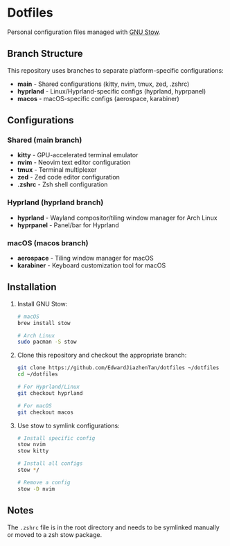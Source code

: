 # Dotfiles

Personal configuration files managed with [GNU Stow](https://www.gnu.org/software/stow/).

## Branch Structure

This repository uses branches to separate platform-specific configurations:

- **main** - Shared configurations (kitty, nvim, tmux, zed, .zshrc)
- **hyprland** - Linux/Hyprland-specific configs (hyprland, hyprpanel)
- **macos** - macOS-specific configs (aerospace, karabiner)

## Configurations

### Shared (main branch)
- **kitty** - GPU-accelerated terminal emulator
- **nvim** - Neovim text editor configuration
- **tmux** - Terminal multiplexer
- **zed** - Zed code editor configuration
- **.zshrc** - Zsh shell configuration

### Hyprland (hyprland branch)
- **hyprland** - Wayland compositor/tiling window manager for Arch Linux
- **hyprpanel** - Panel/bar for Hyprland

### macOS (macos branch)
- **aerospace** - Tiling window manager for macOS
- **karabiner** - Keyboard customization tool for macOS

## Installation

1. Install GNU Stow:
   ```bash
   # macOS
   brew install stow

   # Arch Linux
   sudo pacman -S stow
   ```

2. Clone this repository and checkout the appropriate branch:
   ```bash
   git clone https://github.com/EdwardJiazhenTan/dotfiles ~/dotfiles
   cd ~/dotfiles

   # For Hyprland/Linux
   git checkout hyprland

   # For macOS
   git checkout macos
   ```

3. Use stow to symlink configurations:
   ```bash
   # Install specific config
   stow nvim
   stow kitty

   # Install all configs
   stow */

   # Remove a config
   stow -D nvim
   ```

## Notes

The `.zshrc` file is in the root directory and needs to be symlinked manually or moved to a zsh stow package.
